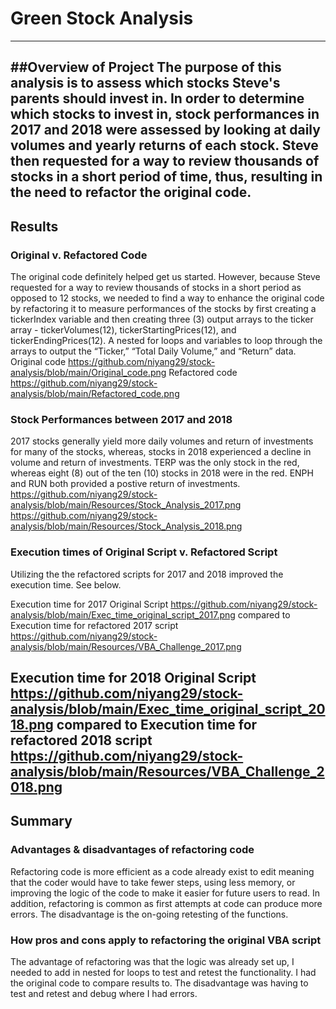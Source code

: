 # Green Stock Analysis

---
##Overview of Project
The purpose of this analysis is to assess which stocks Steve's parents should invest in. In order to determine which stocks to invest in, stock performances in 2017 and 2018 were assessed by looking at daily volumes and yearly returns of each stock. Steve then requested for a way to review thousands of stocks in a short period of time, thus, resulting in the need to refactor the original code. 
---
## Results

### Original v. Refactored Code

The original code definitely helped get us started. However, because Steve requested for a way to review thousands of stocks in a short period as opposed to 12 stocks, we needed to find a way to enhance the original code by refactoring it to measure performances of the stocks by first creating a tickerIndex variable and then creating three (3) output arrays to the ticker array - tickerVolumes(12), tickerStartingPrices(12), and tickerEndingPrices(12). A nested for loops and variables to loop through the arrays to output the “Ticker,” “Total Daily Volume,” and “Return” data.
Original code
https://github.com/niyang29/stock-analysis/blob/main/Original_code.png
Refactored code
https://github.com/niyang29/stock-analysis/blob/main/Refactored_code.png

### Stock Performances between 2017 and 2018
2017 stocks generally yield more daily volumes and return of investments for many of the stocks, whereas, stocks in 2018 experienced a decline in volume and return of investments. TERP was the only stock in the red, whereas eight (8) out of the ten (10) stocks in 2018 were in the red. ENPH and RUN both provided a postive return of investments. 
https://github.com/niyang29/stock-analysis/blob/main/Resources/Stock_Analysis_2017.png
https://github.com/niyang29/stock-analysis/blob/main/Resources/Stock_Analysis_2018.png
 
### Execution times of Original Script v. Refactored Script
Utilizing the the refactored scripts for 2017 and 2018 improved the execution time. See below. 

Execution time for 2017 Original Script
https://github.com/niyang29/stock-analysis/blob/main/Exec_time_original_script_2017.png
compared to 
Execution time for refactored 2017 script
https://github.com/niyang29/stock-analysis/blob/main/Resources/VBA_Challenge_2017.png

Execution time for 2018 Original Script
https://github.com/niyang29/stock-analysis/blob/main/Exec_time_original_script_2018.png
compared to 
Execution time for refactored 2018 script
https://github.com/niyang29/stock-analysis/blob/main/Resources/VBA_Challenge_2018.png
---
## Summary
### Advantages & disadvantages of refactoring code
Refactoring code is more efficient as a code already exist to edit meaning that the coder would have to take fewer steps, using less memory, or improving the logic of the code to make it easier for future users to read. In addition, refactoring is common as first attempts at code can produce more errors. The disadvantage is the on-going retesting of the functions. 
### How pros and cons apply to refactoring the original VBA script
The advantage of refactoring was that the logic was already set up, I needed to add in nested for loops to test and retest the functionality. I had the original code to compare results to. The disadvantage was having to test and retest and debug where I had errors. 
